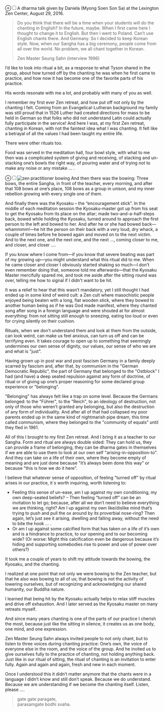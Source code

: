 <label for="mn-bowing-image" class="margin-toggle">&#8853;</label><input type="checkbox" id="mn-bowing-image" class="margin-toggle"/><span class="marginnote">A dharma talk given by Daniela (Myong Soen Son Sa) at the Lexington Zen Center, August 29, 2016.</span>

<!-- more -->

<div class="epigraph">
          <blockquote>
            <p>Do you think that there will be a time when your students will do the chanting in English? In the future, maybe. When I first came here I thought to change it to English. But then I went to Poland. Can’t use English chants there. And Germany. So I decided to keep Korean style. Now, when our Sangha has a big ceremony, people come from all over the world. No problem, we all chant together in Korean.</p>
            <footer>Zen Master Seung Sahn (interview 1996)</footer>
</blockquote>

<!--&mdash; is a long dash -->

<span class="newthought">I’d like to look</span> into ritual a bit, as a response to what Tyson shared in the group, about how turned off by the chanting he was when he first came to practice, and how now it has become one of the favorite parts of his practice.

His words resonate with me a lot, and probably with many of you as well.

I remember my first ever Zen retreat, and how put off not only by the chanting I felt.  Coming from an Evangelical-Lutheran background my family was still proud that in 1526 Luther had created directions for mass to be held in German so that folks who did not understand Latin could actually fully participate in the service!  And here I was, at my first Zen retreat, chanting in Korean, with not the faintest idea what I was chanting. It felt like a betrayal of all the values I had been taught my entire life.

There were other rituals too.

Food was served in the meditation hall, four bowl style, with what to me then was a complicated system of giving and receiving, of stacking and un-stacking one’s bowls the right way, of pouring water and of trying not to make any noise or any mistake &hellip; .

<!-- &hellip; is ellipses, the three dots: ...  -->

<p><label for="mn-bowing-image" class="margin-toggle">&#8853;</label><input type="checkbox" id="mn-bowing-image" class="margin-toggle"/><span class="marginnote"><img src="/images/bowing.png" alt="zen practitioner bowing" /></span>
And then there was the bowing: Three bows, the entire Sangha, in front of the teacher, every morning, and after that 108 bows at one’s place, 108 bows as a group in unison, and my inner rebellion growing with every single one of them.</p>


And finally there was the Kyosaku – the “encouragement stick”.  In the middle of each meditation session the Kyosaku-master got up from his seat to get the Kyosaku from its place on the altar; made two-and-a-half-steps back, bowed while holding the Kyosaku, turned around to approach the first person to the left and bowed to her. And after he or she had bowed back&mdash;whammmm!&mdash;he hit the person on their back with a very loud, dry whack, a couple of times before he bowed again and moved on to the next victim. And to the next one, and the next one, and the next &hellip;, coming closer to me, and closer, and closer &hellip;.

If you know where I come from&mdash;if you know that severe beating was part of my growing up&mdash;you might understand what this ritual did to me. When he came closer and closer I obviously started shaking so much&mdash;I don’t even remember doing that, someone told me afterwards&mdash;that the Kyosaku Master mercifully spared me, and took me aside after the sitting round was over, telling me how to signal if I didn’t want to be hit.

It was a relief to hear that this wasn’t mandatory, yet I still thought I had ended up in some kind of weird cult: a Zen cult where masochistic people enjoyed being beaten with a long, flat wooden stick, where they bowed to another human being as if he was God made manifest, where they chanted song after song in a foreign language and were shouted at for almost everything:  from not sitting still enough to sneezing, eating too loud or even for crying silently on their cushion.

Rituals, when we don’t understand them and look at them from the outside, can look weird, can make us feel anxious, can turn us off and can be terrifying even.  It takes courage to open up to something that seemingly undermines our own sense of dignity, our values, our sense of who we are and what is "just".

Having grown up in post war and post fascism Germany in a family deeply scarred by fascism and, after that, by communism in the "German Democratic Republic", the part of Germany that belonged to the "Ostblock" I had (and have) a deep seated repulsion against any form of doctrine, of ritual or of giving up one’s proper reasoning for some declared group experience or "belonging".

"Belonging" has always felt like a trap on some level. Because the Germans belonged: to the "F&uuml;hrer", to the "Reich", to an ideology of destruction, not only of those who weren’t granted any belonging, but also the destruction of any form of individuality. And after all of that had collapsed my poor parents ended up in the same kind of nightmarish pipe dream, this time called communism, where they belonged to the "community of equals" until they fled in 1961.

All of this I brought to my first Zen retreat.  And I bring it as a teacher to our Sangha.  Form and ritual are always double sided: They can hold us, they can provide a frame of belonging, they can be dharma gates in themselves if we are able to use them to look at our own self "arising-in-opposition-to".  And they can take on a life of their own, where they become empty of meaning and are just done because "it’s always been done this way" or because "this is how we do it here". 

I believe that whatever sense of opposition, of feeling "turned off" by ritual arises in our practice, it´s worth inquiring, worth listening to: 
<ul>
<li>Feeling this sense of un-ease, am I up against my own conditioning, my own deep-seated beliefs? – Then feeling “turned off” can be an invitation to let go; because, after all we don’t need to believe everything we are thinking, right? Am I up against my own like/dislike mind that’s trying to push and pull the ox around by its proverbial nose-ring? Then again, let’s just see it arising, dwelling and falling away, without the need to bite the hook &hellip; . </li>

<li>Or am I up against some calcified form that has taken on a life of it’s own and is a hindrance to practice, to our opening and to our becoming wide?  (Or worse: Might this calcification even be dangerous because it’s hiding and supporting somebodies rise to power and use of power over others?)</li>

</ul>

It took me a couple of years to shift my attitude towards the bowing, the Kyosaku, and the chanting.

I realized at one point that not only we were bowing to the Zen teacher, but that he also was bowing to all of us; that bowing is not the activity of lowering ourselves, but of recognizing and acknowledging our shared humanity, our Buddha nature. 

I learned that being hit by the Kyosaku actually helps to relax stiff muscles and drive off exhaustion. And I later served as the Kyosaku master on many retreats myself. 

And since many years chanting is one of the parts of our practice I cherish the most, because just like the sitting in silence, it creates us as one body, one mind, and one expression. 

Zen Master Seung Sahn always invited people to not only chant, but to listen to three voices during chanting practice: One’s own, the voice of everyone else in the room, and the voice of the group.   And he invited us to give ourselves fully to the practice of chanting, not holding anything back. Just like in our ritual of sitting, the ritual of chanting is an invitation to enter fully. Again and again and again, fresh and new in each moment.

Once I understood this it didn’t matter anymore that the chants were in a language I didn’t know and still don’t speak. Because we do understand. Because we are understanding if we become the chanting itself. Listen, please &hellip;. 

<blockquote>gate gate paragate,<br>
parasamgate bodhi svaha.</blockquote>